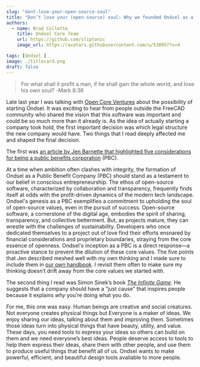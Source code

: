 ```yaml
---
slug: "dont-lose-your-open-source-soul" 
title: "Don’t lose your (open-source) soul: Why we founded Ondsel as a Public Benefit Company"
authors:
  - name: Brad Collette
    title: Ondsel Core Team
    url: https://github.com/sliptonic
    image_url: https://avatars.githubusercontent.com/u/538057?v=4

tags: [Ondsel ]
image: ./titlecard.png
draft: false
---
```



> For what shall it profit a man, if he shall gain the whole world, and lose his own soul?
> -Mark 8:36

Late last year I was talking with [Open Core Ventures](https://opencoreventures.com/) about the possibility of starting Ondsel.  It was exciting to hear from people outside the FreeCAD community who shared the vision that this software was important and could be so much more than it already is.   As the idea of actually starting a company took hold,  the first important decision was which legal structure the new company would have.  Two things that I read deeply affected me and shaped the final decision.

The first was [an article by Jen Barnette that highlighted five considerations for being a public benefits corporation](https://www.cooleygo.com/delaware-public-benefit-corporation-is-it-right-for-you-a-five-part-test/) (PBC).

At a time when ambition often clashes with integrity, the formation of Ondsel as a Public Benefit Company (PBC) should stand as a testament to our belief in conscious entrepreneurship. The ethos of open-source software, characterized by collaboration and transparency, frequently finds itself at odds with the profit-driven dynamics of the modern tech landscape. Ondsel's genesis as a PBC exemplifies a commitment to upholding the soul of open-source values, even in the pursuit of success.
Open-source software, a cornerstone of the digital age, embodies the spirit of sharing, transparency, and collective betterment. But, as projects mature, they can wrestle with the challenges of sustainability. Developers who once dedicated themselves to a project out of love find their efforts ensnared by financial considerations and proprietary boundaries, straying from the core essence of openness. Ondsel's inception as a PBC is a direct response—a proactive stance to prevent the dilution of these core values.
The five points that Jen described meshed well with my own thinking and I made sure to include them in [our own handbook](https://ondsel.com/docs/handbook/About/public_benefit_corp).  I revisit them often to make sure my thinking doesn’t drift away from the core values we started with.

The second thing I read was Simon Sinek’s book [_The Infinite Game_](https://simonsinek.com/books/the-infinite-game/).  He suggests that a company should have a “just cause”  that inspires people because it explains _why_ you’re doing what you do.

For me, this one was easy.
Human beings are creative and social creatures. Not everyone creates physical things but Everyone is a maker of ideas. We enjoy sharing our ideas, talking about them and improving them. Sometimes those ideas turn into physical things that have beauty, utility, and value.  These days, you need tools to express your ideas so others can build on them and we need everyone’s best ideas.
People deserve access to tools to help them express their ideas, share them with other people, and use them to produce useful things that benefit all of us.  Ondsel wants to make powerful, efficient, and beautiful design tools available to more people.
